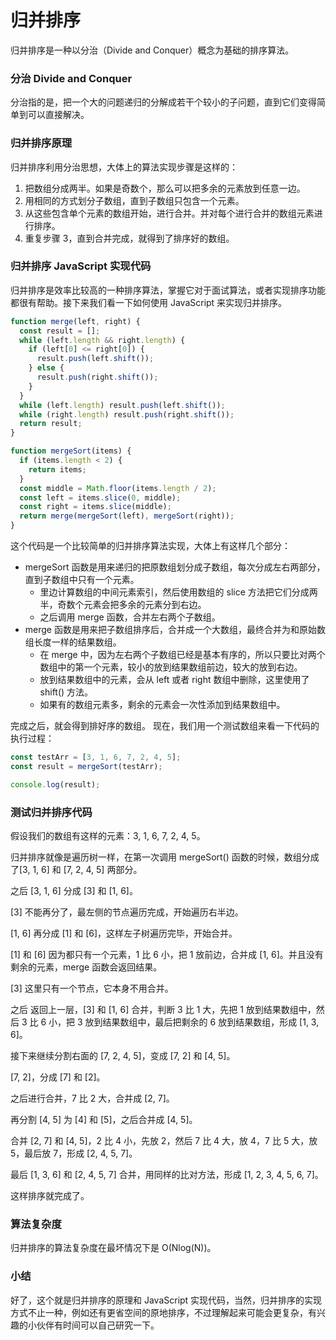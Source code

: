 # 归并排序

归并排序是一种以分治（Divide and Conquer）概念为基础的排序算法。

### 分治 Divide and Conquer

分治指的是，把一个大的问题递归的分解成若干个较小的子问题，直到它们变得简单到可以直接解决。

### 归并排序原理

归并排序利用分治思想，大体上的算法实现步骤是这样的：

1. 把数组分成两半。如果是奇数个，那么可以把多余的元素放到任意一边。
2. 用相同的方式划分子数组，直到子数组只包含一个元素。
3. 从这些包含单个元素的数组开始，进行合并。并对每个进行合并的数组元素进行排序。
4. 重复步骤 3，直到合并完成，就得到了排序好的数组。

### 归并排序 JavaScript 实现代码

归并排序是效率比较高的一种排序算法，掌握它对于面试算法，或者实现排序功能都很有帮助。接下来我们看一下如何使用 JavaScript 来实现归并排序。

```javascript
function merge(left, right) {
  const result = [];
  while (left.length && right.length) {
    if (left[0] <= right[0]) {
      result.push(left.shift());
    } else {
      result.push(right.shift());
    }
  }
  while (left.length) result.push(left.shift());
  while (right.length) result.push(right.shift());
  return result;
}

function mergeSort(items) {
  if (items.length < 2) {
    return items;
  }
  const middle = Math.floor(items.length / 2);
  const left = items.slice(0, middle);
  const right = items.slice(middle);
  return merge(mergeSort(left), mergeSort(right));
}
```

这个代码是一个比较简单的归并排序算法实现，大体上有这样几个部分：

- mergeSort 函数是用来递归的把原数组划分成子数组，每次分成左右两部分，直到子数组中只有一个元素。
  - 里边计算数组的中间元素索引，然后使用数组的 slice 方法把它们分成两半，奇数个元素会把多余的元素分到右边。
  - 之后调用 merge 函数，合并左右两个子数组。
- merge 函数是用来把子数组排序后，合并成一个大数组，最终合并为和原始数组长度一样的结果数组。
  - 在 merge 中，因为左右两个子数组已经是基本有序的，所以只要比对两个数组中的第一个元素，较小的放到结果数组前边，较大的放到右边。
  - 放到结果数组中的元素，会从 left 或者 right 数组中删除，这里使用了 shift() 方法。
  - 如果有的数组元素多，剩余的元素会一次性添加到结果数组中。

完成之后，就会得到排好序的数组。 现在，我们用一个测试数组来看一下代码的执行过程：

```javascript
const testArr = [3, 1, 6, 7, 2, 4, 5];
const result = mergeSort(testArr);

console.log(result);
```

### 测试归并排序代码

假设我们的数组有这样的元素：3, 1, 6, 7, 2, 4, 5。

归并排序就像是遍历树一样，在第一次调用 mergeSort() 函数的时候，数组分成了[3, 1, 6] 和 [7, 2, 4, 5] 两部分。

之后 [3, 1, 6] 分成 [3] 和 [1, 6]。

[3] 不能再分了，最左侧的节点遍历完成，开始遍历右半边。

[1, 6] 再分成 [1] 和 [6]，这样左子树遍历完毕，开始合并。

[1] 和 [6] 因为都只有一个元素，1 比 6 小，把 1 放前边，合并成 [1, 6]。并且没有剩余的元素，merge 函数会返回结果。

[3] 这里只有一个节点，它本身不用合并。

之后 返回上一层，[3] 和 [1, 6] 合并，判断 3 比 1 大，先把 1 放到结果数组中，然后 3 比 6 小，把 3 放到结果数组中，最后把剩余的 6 放到结果数组，形成 [1, 3, 6]。

接下来继续分割右面的 [7, 2, 4, 5]，变成 [7, 2] 和 [4, 5]。

[7, 2]，分成 [7] 和 [2]。

之后进行合并，7 比 2 大，合并成 [2, 7]。

再分割 [4, 5] 为 [4] 和 [5]，之后合并成 [4, 5]。

合并 [2, 7] 和 [4, 5]，2 比 4 小，先放 2，然后 7 比 4 大，放 4，7 比 5 大，放 5，最后放 7，形成 [2, 4, 5, 7]。

最后 [1, 3, 6] 和 [2, 4, 5, 7] 合并，用同样的比对方法，形成 [1, 2, 3, 4, 5, 6, 7]。

这样排序就完成了。

### 算法复杂度

归并排序的算法复杂度在最坏情况下是 O(Nlog(N))。

### 小结

好了，这个就是归并排序的原理和 JavaScript 实现代码，当然，归并排序的实现方式不止一种，例如还有更省空间的原地排序，不过理解起来可能会更复杂，有兴趣的小伙伴有时间可以自己研究一下。
